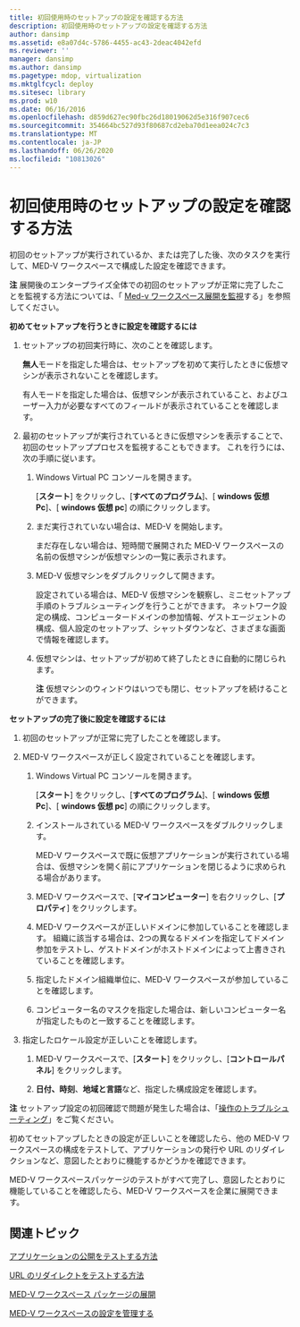 ```yaml
---
title: 初回使用時のセットアップの設定を確認する方法
description: 初回使用時のセットアップの設定を確認する方法
author: dansimp
ms.assetid: e8a07d4c-5786-4455-ac43-2deac4042efd
ms.reviewer: ''
manager: dansimp
ms.author: dansimp
ms.pagetype: mdop, virtualization
ms.mktglfcycl: deploy
ms.sitesec: library
ms.prod: w10
ms.date: 06/16/2016
ms.openlocfilehash: d859d627ec90fbc26d18019062d5e316f907cec6
ms.sourcegitcommit: 354664bc527d93f80687cd2eba70d1eea024c7c3
ms.translationtype: MT
ms.contentlocale: ja-JP
ms.lasthandoff: 06/26/2020
ms.locfileid: "10813026"
---
```

# 初回使用時のセットアップの設定を確認する方法


初回のセットアップが実行されているか、または完了した後、次のタスクを実行して、MED-V ワークスペースで構成した設定を確認できます。

**注** 展開後のエンタープライズ全体での初回のセットアップが正常に完了したことを監視する方法については、「 [Med-v ワークスペース展開を監視](monitoring-med-v-workspace-deployments.md)する」を参照してください。

 

**初めてセットアップを行うときに設定を確認するには**

1.  セットアップの初回実行時に、次のことを確認します。

    **無人**モードを指定した場合は、セットアップを初めて実行したときに仮想マシンが表示されないことを確認します。

    有人モードを指定した場合は、仮想マシンが表示されていること、およびユーザー入力が必要なすべてのフィールドが表示されていることを確認します。

2.  最初のセットアップが実行されているときに仮想マシンを表示することで、初回のセットアッププロセスを監視することもできます。 これを行うには、次の手順に従います。

    1.  Windows Virtual PC コンソールを開きます。

        [**スタート**] をクリックし、[**すべてのプログラム**]、[ **windows 仮想 Pc**]、[ **windows 仮想 pc**] の順にクリックします。

    2.  まだ実行されていない場合は、MED-V を開始します。

        まだ存在しない場合は、短時間で展開された MED-V ワークスペースの名前の仮想マシンが仮想マシンの一覧に表示されます。

    3.  MED-V 仮想マシンをダブルクリックして開きます。

        設定されている場合は、MED-V 仮想マシンを観察し、ミニセットアップ手順のトラブルシューティングを行うことができます。 ネットワーク設定の構成、コンピュータードメインの参加情報、ゲストエージェントの構成、個人設定のセットアップ、シャットダウンなど、さまざまな画面で情報を確認します。

    4.  仮想マシンは、セットアップが初めて終了したときに自動的に閉じられます。

        **注** 仮想マシンのウィンドウはいつでも閉じ、セットアップを続けることができます。

         

**セットアップの完了後に設定を確認するには**

1.  初回のセットアップが正常に完了したことを確認します。

2.  MED-V ワークスペースが正しく設定されていることを確認します。

    1.  Windows Virtual PC コンソールを開きます。

        [**スタート**] をクリックし、[**すべてのプログラム**]、[ **windows 仮想 Pc**]、[ **windows 仮想 pc**] の順にクリックします。

    2.  インストールされている MED-V ワークスペースをダブルクリックします。

        MED-V ワークスペースで既に仮想アプリケーションが実行されている場合は、仮想マシンを開く前にアプリケーションを閉じるように求められる場合があります。

    3.  MED-V ワークスペースで、[**マイコンピューター**] を右クリックし、[**プロパティ**] をクリックします。

    4.  MED-V ワークスペースが正しいドメインに参加していることを確認します。 組織に該当する場合は、2つの異なるドメインを指定してドメイン参加をテストし、ゲストドメインがホストドメインによって上書きされていることを確認します。

    5.  指定したドメイン組織単位に、MED-V ワークスペースが参加していることを確認します。

    6.  コンピューター名のマスクを指定した場合は、新しいコンピューター名が指定したものと一致することを確認します。

3.  指定したロケール設定が正しいことを確認します。

    1.  MED-V ワークスペースで、[**スタート**] をクリックし、[**コントロールパネル**] をクリックします。

    2.  **日付、時刻**、**地域と言語**など、指定した構成設定を確認します。

**注** セットアップ設定の初回確認で問題が発生した場合は、「[操作のトラブルシューティング](operations-troubleshooting-medv2.md)」をご覧ください。

 

初めてセットアップしたときの設定が正しいことを確認したら、他の MED-V ワークスペースの構成をテストして、アプリケーションの発行や URL のリダイレクションなど、意図したとおりに機能するかどうかを確認できます。

MED-V ワークスペースパッケージのテストがすべて完了し、意図したとおりに機能していることを確認したら、MED-V ワークスペースを企業に展開できます。

## 関連トピック


[アプリケーションの公開をテストする方法](how-to-test-application-publishing.md)

[URL のリダイレクトをテストする方法](how-to-test-url-redirection.md)

[MED-V ワークスペース パッケージの展開](deploying-the-med-v-workspace-package.md)

[MED-V ワークスペースの設定を管理する](manage-med-v-workspace-settings.md)

 

 





